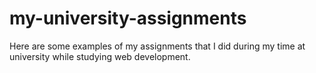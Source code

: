 # my-university-assignments 
Here are some examples of my assignments that I did during my time at university while studying web development.
